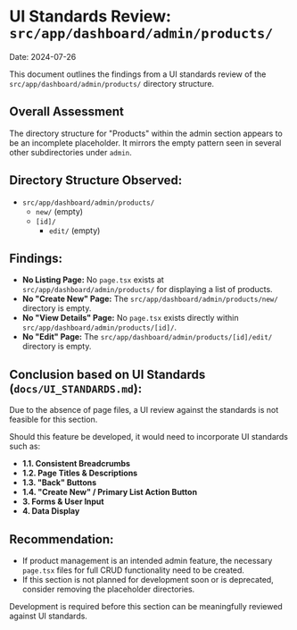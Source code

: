 # UI Standards Review: `src/app/dashboard/admin/products/`

Date: 2024-07-26

This document outlines the findings from a UI standards review of the `src/app/dashboard/admin/products/` directory structure.

## Overall Assessment

The directory structure for "Products" within the admin section appears to be an incomplete placeholder. It mirrors the empty pattern seen in several other subdirectories under `admin`.

## Directory Structure Observed:

*   `src/app/dashboard/admin/products/`
    *   `new/` (empty)
    *   `[id]/`
        *   `edit/` (empty)

## Findings:

*   **No Listing Page:** No `page.tsx` exists at `src/app/dashboard/admin/products/` for displaying a list of products.
*   **No "Create New" Page:** The `src/app/dashboard/admin/products/new/` directory is empty.
*   **No "View Details" Page:** No `page.tsx` exists directly within `src/app/dashboard/admin/products/[id]/`.
*   **No "Edit" Page:** The `src/app/dashboard/admin/products/[id]/edit/` directory is empty.

## Conclusion based on UI Standards (`docs/UI_STANDARDS.md`):

Due to the absence of page files, a UI review against the standards is not feasible for this section.

Should this feature be developed, it would need to incorporate UI standards such as:

*   **1.1. Consistent Breadcrumbs**
*   **1.2. Page Titles & Descriptions**
*   **1.3. "Back" Buttons**
*   **1.4. "Create New" / Primary List Action Button**
*   **3. Forms & User Input**
*   **4. Data Display**

## Recommendation:

*   If product management is an intended admin feature, the necessary `page.tsx` files for full CRUD functionality need to be created.
*   If this section is not planned for development soon or is deprecated, consider removing the placeholder directories.

Development is required before this section can be meaningfully reviewed against UI standards. 